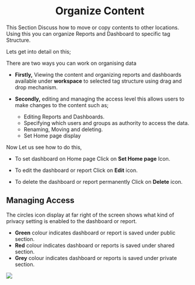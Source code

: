 

<center><h1>Organize Content</h1></center>

This Section Discuss how to move or copy contents to other locations. Using this you can organize Reports and Dashboard to specific tag Structure.

Lets get into detail on this;

There are two ways you can work on organising data 
 - **Firstly,** Viewing the content and organizing reports and dashboards  available under **workspace** to selected tag structure using drag and drop mechanism.




 - **Secondly,** editing and managing the access level this allows users to make changes to the content such as;

   - Editing Reports and Dashboards.
   -  Specifying which users and groups as  authority to access the data.
   -  Renaming, Moving and deleting. 
    - Set Home page display

Now Let us see how to do this,

- To set dashboard on Home page Click on **Set Home page** Icon.
- To edit the dashboard or report Click on  **Edit**  icon.

 - To delete the dashboard or report permanently Click on  **Delete**  icon.

## Managing Access

The circles icon display at far right of the screen shows what kind of privacy setting is enabled to the dashboard or report.

 -   **Green** colour indicates dashboard or report is saved under public section.
 -   **Red** colour indicates dashboard or reports is saved under shared section.
-   **Grey** colour indicates dashboard or reports is saved under private section.

![
](https://raw.githubusercontent.com/sv18042016/fp1/93fab44572b6a9c124a7c80f1ec840cd0488f319/images/organise_full.png)


<!--stackedit_data:
eyJoaXN0b3J5IjpbMTEyNzE4MTkzOCwtNDc5NzM4MjQzLC0xMT
U4MjkyMDEzLC0zMjc2MzYzMTUsNTUyNzU3NjM0LDIwODQ2Mzg5
MjAsMTExNzUxOTc5MF19
-->